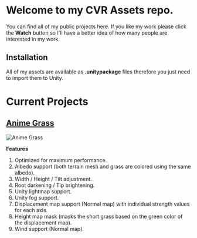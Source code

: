 # Welcome to my CVR Assets repo.

You can find all of my public projects here. If you like my work please click the **Watch** button so I'll have a better idea of how many people are interested in my work.

## Installation

All of my assets are available as **.unitypackage** files therefore you just need to import them to Unity.

# Current Projects

## [Anime Grass](https://github.com/Thial/CVR_Assets/raw/master/Shaders/AnimeGrass.unitypackage)

![Anime Grass](https://i.imgur.com/C0CL9Ct.png)

**Features**
1. Optimized for maximum performance.
2. Albedo support (both terrain mesh and grass are colored using the same albedo).
3. Width / Height / Tilt adjustment.
4. Root darkening / Tip brightening.
5. Unity lightmap support.
6. Unity fog support.
7. Displacement map support (Normal map) with individual strength values for each axis.
8. Height map mask (masks the short grass based on the green color of the displacement map).
9. Wind support (Normal map).
